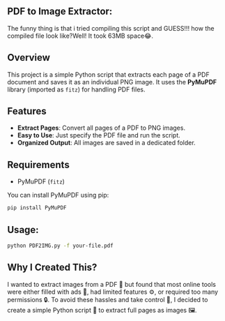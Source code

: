 
## PDF to Image Extractor:
The funny thing is that i tried compiling this script and GUESS!!! how the compiled file look like?Well! It took 63MB space😂.

## Overview

This project is a simple Python script that extracts each page of a PDF document and saves it as an individual PNG image. It uses the **PyMuPDF** library (imported as `fitz`) for handling PDF files.

## Features

- **Extract Pages**: Convert all pages of a PDF to PNG images.
- **Easy to Use**: Just specify the PDF file and run the script.
- **Organized Output**: All images are saved in a dedicated folder.

## Requirements

- PyMuPDF (`fitz`)

You can install PyMuPDF using pip:

```bash
pip install PyMuPDF
```
## Usage:
```bash
python PDF2IMG.py -f your-file.pdf
```
## Why I Created This?
I wanted to extract images from a PDF 📄 but found that most online tools were either filled with ads 📢, had limited features ⚙️, or required too many permissions 🔒. To avoid these hassles and take control 💪, I decided to create a simple Python script 🐍 to extract full pages as images 🖼️.

